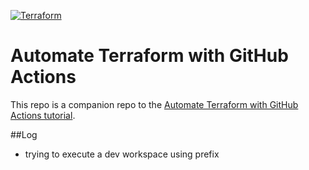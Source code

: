 [![Terraform](https://github.com/caprica64/github-actions-environment/actions/workflows/terraform.yml/badge.svg)](https://github.com/caprica64/github-actions-environment/actions/workflows/terraform-dev.yml)
# Automate Terraform with GitHub Actions

This repo is a companion repo to the [Automate Terraform with GitHub Actions tutorial](https://developer.hashicorp.com/terraform/tutorials/automation/github-actions).

##Log

- trying to execute a dev workspace using prefix

